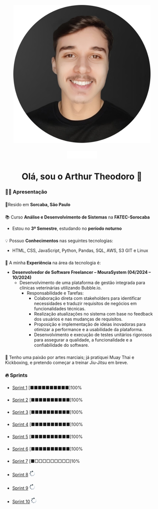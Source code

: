 <div align="center">
  <img style="width: 450px; height: 450px;" src="Assets/foto-principal-redonda.jpeg"/>
</div>

###

<div align="center">
  <a href="https://www.linkedin.com/in/arthur-theodoro-3bb149275/"><img src="Assets/1656997167linkedin-logo-white.png" height="25" alt="linkedin logo"  /></a>
</div>

###

<h1 align="center">Olá, sou o Arthur Theodoro 👋</h1>

###

### **👩‍💻 Apresentação**

###
📍Resido em **Sorcaba, São Paulo**

###
📚 Curso **Análise e Desenvolvimento de Sistemas** na **FATEC-Sorocaba**
- Estou no **3º Semestre**, estudando no **período noturno**
 
###
💡 Possuo **Conhecimentos** nas seguintes tecnologias:
- HTML, CSS, JavaScript, Python, Pandas, SQL, AWS, S3 GIT e Linux

###
💼 A minha **Experiência** na área da tecnologia é:
- **Desenvolvedor de Software Freelancer – MouraSystem (04/2024 – 10/2024)** 
    - Desenvolvimento de uma plataforma de gestão integrada para clínicas veterinárias utilizando Bubble.io.
        - Responsabilidade e Tarefas:
            - Colaboração direta com stakeholders para identificar necessidades e traduzir requisitos de negócios em funcionalidades técnicas.
            - Realização atualizações no sistema com base no feedback dos usuários e nas mudanças de requisitos.
            - Proposição e implementação de ideias inovadoras para otimizar a performance e a usabilidade da plataforma.
            - Desenvolvimento e execução de testes unitários rigorosos para assegurar a qualidade, a funcionalidade e a confiabilidade do software.
###

🥊 Tenho uma paixão por artes marciais; já pratiquei Muay Thai e Kickboxing, e pretendo começar a treinar Jiu-Jitsu em breve.


### **🔥 Sprints**

###
- [Sprint 1](./Sprint%201/README.md) [■■■■■■■■■■]100%
###
- [Sprint 2](./Sprint%202/README.md) [■■■■■■■■■■]100%
###
- [Sprint 3](./Sprint%203/README.md) [■■■■■■■■■■]100%
###
- [Sprint 4](./Sprint%204/README.md) [■■■■■■■■■■]100%
###
- [Sprint 5](./Sprint%205/README.md) [■■■■■■■■■■]100%
###
- [Sprint 6](./Sprint%206/README.md) [■■■■■■■■■■]100%
###
- [Sprint 7](./Sprint%207/README.md) [■□□□□□□□□□]10%
###
- [Sprint 8](./Sprint%208/README.md) <img height="18" width="18" src="./Assets/carregando.png">
###
- [Sprint 9](./Sprint%209/README.md) <img height="18" width="18" src="./Assets/carregando.png">
###
- [Sprint 10](./Sprint%2010/README.md) <img height="18" width="18" src="./Assets/carregando.png">


